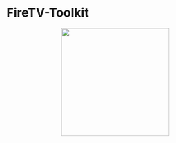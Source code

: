 # FireTV-Toolkit
<p align="center"><img width="250px" src="https://user-images.githubusercontent.com/70029654/173292714-20678a0b-feef-427e-87ba-81caacaad9ca.png"></p>

